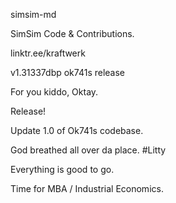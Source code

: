 simsim-md

SimSim Code & Contributions.

linktr.ee/kraftwerk

v1.31337dbp ok741s release

For you kiddo, Oktay.

Release!

Update 1.0 of Ok741s codebase. 

God breathed all over da place. #Litty

Everything is good to go. 

Time for MBA / Industrial Economics.
